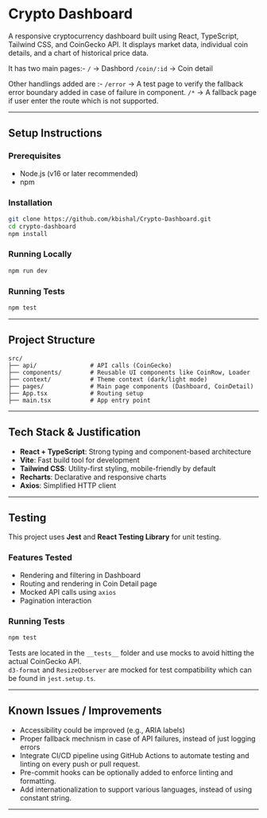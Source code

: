 # Crypto Dashboard

A responsive cryptocurrency dashboard built using React, TypeScript, Tailwind CSS, and CoinGecko API.
It displays market data, individual coin details, and a chart of historical price data.

It has two main pages:-
`/` -> Dashbord
`/coin/:id` -> Coin detail

Other handlings added are :-
`/error` -> A test page to verify the fallback error boundary added in case of failure in component.
`/*` -> A fallback page if user enter the route which is not supported.

---

## Setup Instructions

### Prerequisites

- Node.js (v16 or later recommended)
- npm

### Installation

```bash
git clone https://github.com/kbishal/Crypto-Dashboard.git
cd crypto-dashboard
npm install
```

### Running Locally

```bash
npm run dev
```

### Running Tests

```bash
npm test
```

---

## Project Structure

```
src/
├── api/               # API calls (CoinGecko)
├── components/        # Reusable UI components like CoinRow, Loader
├── context/           # Theme context (dark/light mode)
├── pages/             # Main page components (Dashboard, CoinDetail)
├── App.tsx            # Routing setup
├── main.tsx           # App entry point
```

---

## Tech Stack & Justification

- **React + TypeScript**: Strong typing and component-based architecture
- **Vite**: Fast build tool for development
- **Tailwind CSS**: Utility-first styling, mobile-friendly by default
- **Recharts**: Declarative and responsive charts
- **Axios**: Simplified HTTP client

---

## Testing

This project uses **Jest** and **React Testing Library** for unit testing.

### Features Tested
- Rendering and filtering in Dashboard
- Routing and rendering in Coin Detail page
- Mocked API calls using `axios`
- Pagination interaction

### Running Tests

```bash
npm test
```

Tests are located in the `__tests__` folder and use mocks to avoid hitting the actual CoinGecko API.  
`d3-format` and `ResizeObserver` are mocked for test compatibility which can be found in `jest.setup.ts`.

---

## Known Issues / Improvements

- Accessibility could be improved (e.g., ARIA labels)
- Proper fallback mechnism in case of API failures, instead of just logging errors
- Integrate CI/CD pipeline using GitHub Actions to automate testing and linting on every push or pull request.
- Pre-commit hooks can be optionally added to enforce linting and formatting.
- Add internationalization to support various languages, instead of using constant string.
---
